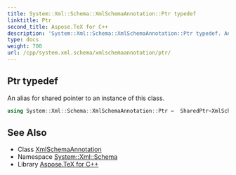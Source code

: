 ```yaml
---
title: System::Xml::Schema::XmlSchemaAnnotation::Ptr typedef
linktitle: Ptr
second_title: Aspose.TeX for C++
description: 'System::Xml::Schema::XmlSchemaAnnotation::Ptr typedef. An alias for shared pointer to an instance of this class in C++.'
type: docs
weight: 700
url: /cpp/system.xml.schema/xmlschemaannotation/ptr/
---
```

## Ptr typedef


An alias for shared pointer to an instance of this class.

```cpp
using System::Xml::Schema::XmlSchemaAnnotation::Ptr =  SharedPtr<XmlSchemaAnnotation>
```

## See Also

* Class [XmlSchemaAnnotation](../)
* Namespace [System::Xml::Schema](../../)
* Library [Aspose.TeX for C++](../../../)

